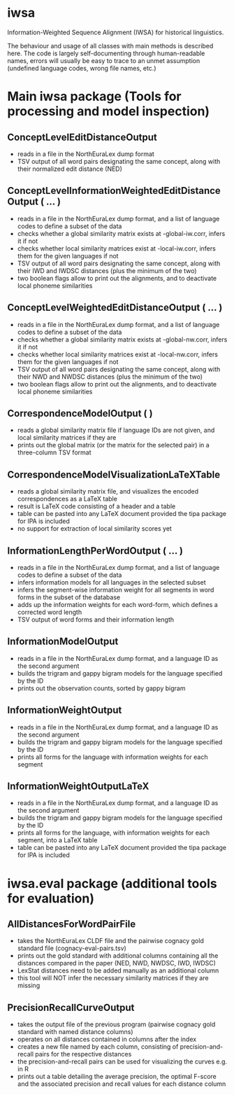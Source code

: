 # iwsa
Information-Weighted Sequence Alignment (IWSA) for historical linguistics.

The behaviour and usage of all classes with main methods is described here.
The code is largely self-documenting through human-readable names,
errors will usually be easy to trace to an unmet assumption (undefined language codes, wrong file names, etc.)

Main iwsa package (Tools for processing and model inspection)
=============================================================

ConceptLevelEditDistanceOutput <CLDF file>
------------------------------------------
* reads in a file in the NorthEuraLex dump format
* TSV output of all word pairs designating the same concept, along with their normalized edit distance (NED)

ConceptLevelInformationWeightedEditDistanceOutput <CLDF file> (<lang1> ... <langK>)
-----------------------------------------------------------------------------------
* reads in a file in the NorthEuraLex dump format, and a list of language codes to define a subset of the data
* checks whether a global similarity matrix exists at <CLDF file>-global-iw.corr, infers it if not
* checks whether local similarity matrices exist at <CLDF file>-local-iw.corr, infers them for the given languages if not
* TSV output of all word pairs designating the same concept, along with their IWD and IWDSC distances (plus the minimum of the two)
* two boolean flags allow to print out the alignments, and to deactivate local phoneme similarities

ConceptLevelWeightedEditDistanceOutput <CLDF file> (<lang1> ... <langK>)
------------------------------------------------------------------------
* reads in a file in the NorthEuraLex dump format, and a list of language codes to define a subset of the data
* checks whether a global similarity matrix exists at <CLDF file>-global-nw.corr, infers it if not
* checks whether local similarity matrices exist at <CLDF file>-local-nw.corr, infers them for the given languages if not
* TSV output of all word pairs designating the same concept, along with their NWD and NWDSC distances (plus the minimum of the two)
* two boolean flags allow to print out the alignments, and to deactivate local phoneme similarities

CorrespondenceModelOutput <Correspondence file> (<lang1> <lang2>)
-------------------------------------------------------------------------
* reads a global similarity matrix file if language IDs are not given, and local similarity matrices if they are
* prints out the global matrix (or the matrix for the selected pair) in a three-column TSV format

CorrespondenceModelVisualizationLaTeXTable <Correspondence file>
----------------------------------------------------------------
* reads a global similarity matrix file, and visualizes the encoded correspondences as a LaTeX table
* result is LaTeX code consisting of a header and a table
* table can be pasted into any LaTeX document provided the tipa package for IPA is included
* no support for extraction of local similarity scores yet

InformationLengthPerWordOutput <CLDF file> (<lang1> ... <langK>)
----------------------------------------------------------------
* reads in a file in the NorthEuraLex dump format, and a list of language codes to define a subset of the data
* infers information models for all languages in the selected subset
* infers the segment-wise information weight for all segments in word forms in the subset of the database
* adds up the information weights for each word-form, which defines a corrected word length
* TSV output of word forms and their information length

InformationModelOutput <CLDF file> <lang>
-----------------------------------------
* reads in a file in the NorthEuraLex dump format, and a language ID as the second argument
* builds the trigram and gappy bigram models for the language specified by the ID
* prints out the observation counts, sorted by gappy bigram

InformationWeightOutput <CLDF file> <lang>
------------------------------------------
* reads in a file in the NorthEuraLex dump format, and a language ID as the second argument
* builds the trigram and gappy bigram models for the language specified by the ID
* prints all forms for the language with information weights for each segment

InformationWeightOutputLaTeX <CLDF file> <lang>
-----------------------------------------------
* reads in a file in the NorthEuraLex dump format, and a language ID as the second argument
* builds the trigram and gappy bigram models for the language specified by the ID
* prints all forms for the language, with information weights for each segment, into a LaTeX table
* table can be pasted into any LaTeX document provided the tipa package for IPA is included


iwsa.eval package (additional tools for evaluation)
===================================================

AllDistancesForWordPairFile <CLDF file> <gold standard file>
------------------------------------------------------------
* takes the NorthEuraLex CLDF file and the pairwise cognacy gold standard file (cognacy-eval-pairs.tsv)
* prints out the gold standard with additional columns containing all the distances compared in the paper (NED, NWD, NWDSC, IWD, IWDSC)
* LexStat distances need to be added manually as an additional column
* this tool will NOT infer the necessary similarity matrices if they are missing

PrecisionRecallCurveOutput <all distances output file> <leftmost result column index>
-------------------------------------------------------------------------------------
* takes the output file of the previous program (pairwise cognacy gold standard with named distance columns)
* operates on all distances contained in columns after the index
* creates a new file named by each column, consisting of precision-and-recall pairs for the respective distances
* the precision-and-recall pairs can be used for visualizing the curves e.g. in R
* prints out a table detailing the average precision, the optimal F-score and the associated precision and recall values for each distance column

